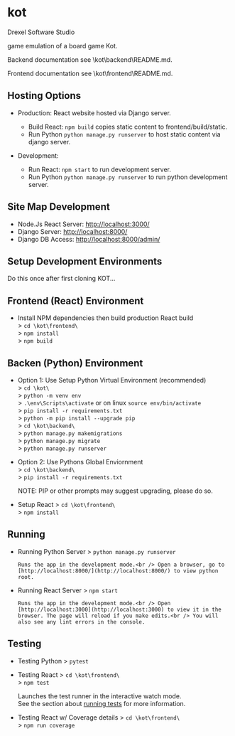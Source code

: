 # kot

Drexel Software Studio

game emulation of a board game Kot.

Backend documentation see \kot\backend\README.md.

Frontend documentation see \kot\frontend\README.md.

## Hosting Options

- Production: React website hosted via Django server.

  - Build React: `npm build` copies static content to frontend/build/static.
  - Run Python `python manage.py runserver` to host static content via django server.

- Development:
  - Run React: `npm start` to run development server.
  - Run Python `python manage.py runserver` to run python development server.

## Site Map Development

- Node.Js React Server: <http://localhost:3000/>
- Django Server: <http://localhost:8000/>
- Django DB Access: <http://localhost:8000/admin/>

## Setup Development Environments

Do this once after first cloning KOT...

## Frontend (React) Environment

- Install NPM dependencies then build production React build </br> > `cd \kot\frontend\` </br> > `npm install` </br> > `npm build` </br>

## Backen (Python) Environment

- Option 1: Use Setup Python Virtual Environment (recommended) </br> > `cd \kot\` </br> > `python -m venv env` </br> > `.\env\Scripts\activate` or on linux `source env/bin/activate` </br> > `pip install -r requirements.txt`</br> > `python -m pip install --upgrade pip`</br> > `cd \kot\backend\`</br> > `python manage.py makemigrations`</br> > `python manage.py migrate`</br> > `python manage.py runserver` </br>

- Option 2: Use Pythons Global Enviornment </br> > `cd \kot\backend\` </br> > `pip install -r requirements.txt`

  NOTE: PIP or other prompts may suggest upgrading, please do so.

- Setup React > `cd \kot\frontend\` </br> > `npm install`

## Running

- Running Python Server > `python manage.py runserver`</br>

      Runs the app in the development mode.<br /> Open a browser, go to [http://localhost:8000/](http://localhost:8000/) to view python root.

- Running React Server > `npm start`</br>

      Runs the app in the development mode.<br /> Open [http://localhost:3000](http://localhost:3000) to view it in the browser. The page will reload if you make edits.<br /> You will also see any lint errors in the console.

## Testing

- Testing Python > `pytest`</br>

- Testing React > `cd \kot\frontend\` </br> > `npm test`

  Launches the test runner in the interactive watch mode.<br /> See the section about [running tests](https://facebook.github.io/create-react-app/docs/running-tests) for more information.

- Testing React w/ Coverage details > `cd \kot\frontend\` </br> > `npm run coverage`
